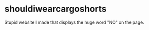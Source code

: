 shouldiwearcargoshorts
======================

Stupid website I made that displays the huge word "NO" on the page.
